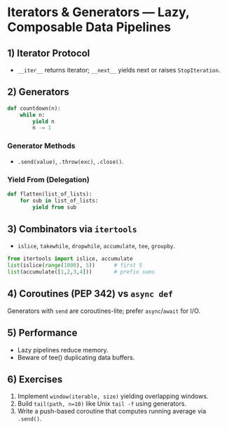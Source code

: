# Iterators & Generators — Lazy, Composable Data Pipelines

## 1) Iterator Protocol
- `__iter__` returns iterator; `__next__` yields next or raises `StopIteration`.

## 2) Generators
```python
def countdown(n):
    while n:
        yield n
        n -= 1
```

### Generator Methods
- `.send(value)`, `.throw(exc)`, `.close()`.

### Yield From (Delegation)
```python
def flatten(list_of_lists):
    for sub in list_of_lists:
        yield from sub
```

## 3) Combinators via `itertools`
- `islice`, `takewhile`, `dropwhile`, `accumulate`, `tee`, `groupby`.
```python
from itertools import islice, accumulate
list(islice(range(1000), 5))      # first 5
list(accumulate([1,2,3,4]))       # prefix sums
```

## 4) Coroutines (PEP 342) vs `async def`
Generators with `send` are coroutines-lite; prefer `async`/`await` for I/O.

## 5) Performance
- Lazy pipelines reduce memory.
- Beware of tee() duplicating data buffers.

## 6) Exercises
1. Implement `window(iterable, size)` yielding overlapping windows.
2. Build `tail(path, n=10)` like Unix `tail -f` using generators.
3. Write a push-based coroutine that computes running average via `.send()`.